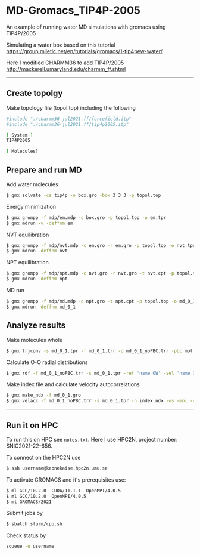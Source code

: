 # MD-Gromacs_TIP4P-2005
An example of running water MD simulations with gromacs using TIP4P/2005

Simulating a water box based on this tutorial
https://group.miletic.net/en/tutorials/gromacs/1-tip4pew-water/

Here I modified CHARMM36 to add TIP4P/2005
http://mackerell.umaryland.edu/charmm_ff.shtml

-----

## Create topolgy

Make topology file (topol.top) including the following
```bash 
#include "./charmm36-jul2021.ff/forcefield.itp"
#include "./charmm36-jul2021.ff/tip4p2005.itp"

[ System ]
TIP4P2005

[ Molecules]
```

## Prepare and run MD

Add water molecules
```bash 
$ gmx solvate -cs tip4p -o box.gro -box 3 3 3 -p topol.top
```

Energy minimization
```bash 
$ gmx grompp -f mdp/em.mdp -c box.gro -p topol.top -o em.tpr
$ gmx mdrun -v -deffnm em
```

NVT equilibration
```bash 
$ gmx grompp -f mdp/nvt.mdp -c em.gro -r em.gro -p topol.top -o nvt.tpr
$ gmx mdrun -deffnm nvt
```

NPT equilibration
```bash 
$ gmx grompp -f mdp/npt.mdp -c nvt.gro -r nvt.gro -t nvt.cpt -p topol.top -o npt.tpr
$ gmx mdrun -deffnm npt
```

MD run
```bash 
$ gmx grompp -f mdp/md.mdp -c npt.gro -t npt.cpt -p topol.top -o md_0_1.tpr
$ gmx mdrun -deffnm md_0_1
```

## Analyze results

Make molecules whole
```bash 
$ gmx trjconv -s md_0_1.tpr -f md_0_1.trr -o md_0_1_noPBC.trr -pbc mol
```

Calculate O-O radial distributions
```bash 
$ gmx rdf -f md_0_1_noPBC.trr -s md_0_1.tpr -ref 'name OW' -sel 'name OW'
```

Make index file and calculate velocity autocorrelations
```bash 
$ gmx make_ndx -f md_0_1.gro
$ gmx velacc -f md_0_1_noPBC.trr -s md_0_1.tpr -n index.ndx -os -mol -recip
```

-----
## Run it on HPC
To run this on HPC see `notes.txt`. Here I use HPC2N, project number: SNIC2021-22-656.

To connect on the HPC2N use
```bash 
$ ssh username@kebnekaise.hpc2n.umu.se
```

To activate GROMACS and it's prerequisites use: 
```bash 
$ ml GCC/10.2.0  CUDA/11.1.1  OpenMPI/4.0.5
$ ml GCC/10.2.0  OpenMPI/4.0.5
$ ml GROMACS/2021
```

Submit jobs by
```bash
$ sbatch slurm/cpu.sh
```

Check status by
```bash
squeue -u username
```
